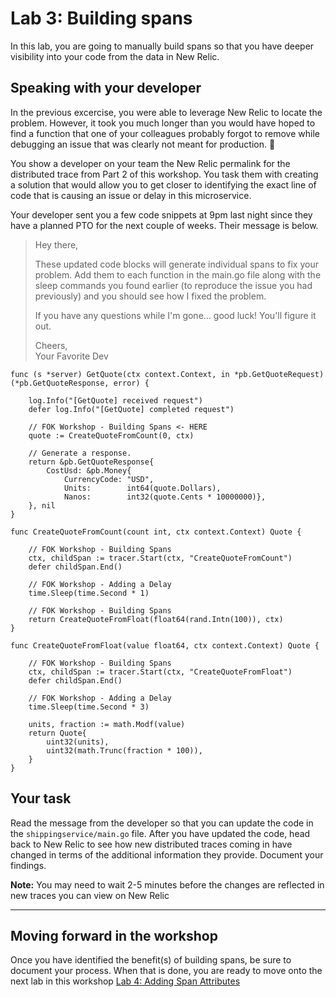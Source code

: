 # Lab 3: Building spans

In this lab, you are going to manually build spans so that you have deeper visibility into your code from the data in New Relic.

## Speaking with your developer
In the previous excercise, you were able to leverage New Relic to locate the problem. However, it took you much longer than you would have hoped to find a function that one of your colleagues probably forgot to remove while debugging an issue that was clearly not meant for production. :facepalm: 

You show a developer on your team the New Relic permalink for the distributed trace from Part 2 of this workshop. You task them with creating a solution that would allow you to get closer to identifying the exact line of code that is causing an issue or delay in this microservice. 

Your developer sent you a few code snippets at 9pm last night since they have a planned PTO for the next couple of weeks. Their message is below.


> Hey there,  
> 
> These updated code blocks will generate individual spans to fix your problem. Add them to each function in the main.go file along with the sleep commands you found earlier (to reproduce the issue you had previously) and you should see how I fixed the problem.
> 
> If you have any questions while I'm gone... good luck! You'll figure it out.
> 
> Cheers,  
> Your Favorite Dev


```
func (s *server) GetQuote(ctx context.Context, in *pb.GetQuoteRequest) (*pb.GetQuoteResponse, error) {

    log.Info("[GetQuote] received request")
    defer log.Info("[GetQuote] completed request")

    // FOK Workshop - Building Spans <- HERE
    quote := CreateQuoteFromCount(0, ctx)

    // Generate a response.
    return &pb.GetQuoteResponse{
        CostUsd: &pb.Money{
            CurrencyCode: "USD",
            Units:        int64(quote.Dollars),
            Nanos:        int32(quote.Cents * 10000000)},
    }, nil
}
```


```
func CreateQuoteFromCount(count int, ctx context.Context) Quote {

    // FOK Workshop - Building Spans
    ctx, childSpan := tracer.Start(ctx, "CreateQuoteFromCount")
    defer childSpan.End()

    // FOK Workshop - Adding a Delay
    time.Sleep(time.Second * 1)

    // FOK Workshop - Building Spans
    return CreateQuoteFromFloat(float64(rand.Intn(100)), ctx)
}
```

```
func CreateQuoteFromFloat(value float64, ctx context.Context) Quote {

    // FOK Workshop - Building Spans
    ctx, childSpan := tracer.Start(ctx, "CreateQuoteFromFloat")
    defer childSpan.End()

    // FOK Workshop - Adding a Delay
    time.Sleep(time.Second * 3)

    units, fraction := math.Modf(value)
    return Quote{
        uint32(units),
        uint32(math.Trunc(fraction * 100)),
    }
}
```

## Your task
Read the message from the developer so that you can update the code in the `shippingservice/main.go` file. After you have updated the code, head back to New Relic to see how new distributed traces coming in have changed in terms of the additional information they provide. Document your findings.

**Note:**  You may need to wait 2-5 minutes before the changes are reflected in new traces you can view on New Relic
***

## Moving forward in the workshop
Once you have identified the benefit(s) of building spans, be sure to document your process. When that is done, you are ready to move onto the next lab in this workshop [Lab 4: Adding Span Attributes](lab_4-Span-Attributes.md) 
